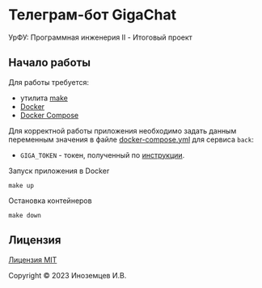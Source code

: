 # Телеграм-бот GigaChat

УрФУ: Программная инженерия II - Итоговый проект


## Начало работы

Для работы требуется:

- утилита [make](https://www.gnu.org/software/make/)
- [Docker](https://www.docker.com/)
- [Docker Compose](https://docs.docker.com/compose/)

Для корректной работы приложения необходимо задать данным переменным значения в
файле [docker-compose.yml](docker-compose.yml) для сервиса `back`:

- `GIGA_TOKEN` - токен, полученный по [инструкции](https://developers.sber.ru/docs/ru/gigachat/individuals-quickstart).

Запуск приложения в Docker

```shell
make up
```

Остановка контейнеров

```shell
make down
```

## Лицензия

[Лицензия MIT](https://mit-license.org/)

Copyright © 2023 Иноземцев И.В.
